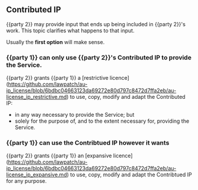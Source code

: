 ## Contributed IP

{{party 2}} may provide input that ends up being included in {{party 2}}'s work. This topic clarifies what happens to that input. 

Usually the **first option** will make sense.   

### {{party 1}} can only use {{party 2}}'s Contributed IP to provide the Service.

{{party 2}} grants {{party 1}} a [restrictive licence] (https://github.com/lawpatch/au-ip_license/blob/6bdbc04663123da69272e80d797c8472d7ffa2eb/au-license_ip_restrictive.md) to use, copy, modify and adapt the Contributed IP:
- in any way necessary to provide the Service; but
- solely for the purpose of, and to the extent necessary for, providing the Service. 

### {{party 1}} can use the Contribtued IP however it wants

{{party 2}} grants {{party 1}} an [expansive licence] (https://github.com/lawpatch/au-ip_license/blob/6bdbc04663123da69272e80d797c8472d7ffa2eb/au-license_ip_expansive.md) to use, copy, modify and adapt the Contribtued IP for any purpose.
